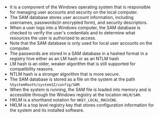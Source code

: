 - It is a component of the Windows operating system that is responsible for managing user accounts and security on the local computer.
- The SAM database stores user account information, including usernames, passwords(in encrypted form), and security descriptors.
- When a user logs into a Windows computer, the SAM database is checked to verify the user's credentials and to determine what resources the user is authorized to access.
- Note that the SAM database is only used for local user accounts on the computer.
- The passwords are stored in a SAM database in a hashed format in a registry hive either as an LM hash or as an NTLM hash
- LM hash is an older, weaker algorithm that is still supported for compatibility reasons. 
- NTLM hash is a stronger algorithm that is more secure.
- The SAM database is stored as a file on the system at the path `%SystemRoot%/system32/config/SAM`.
- When the system is running, the SAM file is loaded into memory and is accessible through the Windows registry at the location `HKLM/SAM`. 
- HKLM is a shorthand notation for `HKEY_LOCAL_MACHINE`.
- HKLM is a top level registry key that stores configuration information for the system and its installed software.